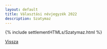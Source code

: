 ```yaml
---
layout: default
title: Választási névjegyzék 2022
description: Szatymaz
---
```


{% include settlementHTMLs/Szatymaz.html %}

[Vissza](./)